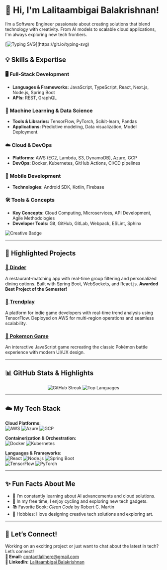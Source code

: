 # 👋 Hi, I'm Lalitaambigai Balakrishnan!

I’m a Software Engineer passionate about creating solutions that blend technology with creativity. From AI models to scalable cloud applications, I'm always exploring new tech frontiers.

[![Typing SVG](https://readme-typing-svg.demolab.com/?lines=Welcome+to+my+GitHub+Profile!;Let’s+build+something+awesome!)](https://git.io/typing-svg)



## 💡 Skills & Expertise

### 🖥️ Full-Stack Development
- **Languages & Frameworks:** JavaScript, TypeScript, React, Next.js, Node.js, Spring Boot
- **APIs:** REST, GraphQL

### 🤖 Machine Learning & Data Science
- **Tools & Libraries:** TensorFlow, PyTorch, Scikit-learn, Pandas
- **Applications:** Predictive modeling, Data visualization, Model Deployment.

### ☁️ Cloud & DevOps
- **Platforms:** AWS (EC2, Lambda, S3, DynamoDB), Azure, GCP
- **DevOps:** Docker, Kubernetes, GitHub Actions, CI/CD pipelines

### 📱 Mobile Development
- **Technologies:** Android SDK, Kotlin, Firebase

### 🛠️ Tools & Concepts
- **Key Concepts:** Cloud Computing, Microservices, API Development, Agile Methodologies
- **Developer Tools:** Git, GitHub, GitLab, Webpack, ESLint, Sphinx

![Creative Badge](https://img.shields.io/badge/Tech_Enthusiast-React%2C%20Node.js%2C%20Kubernetes-blueviolet?style=for-the-badge&logo=react)

---

## 🌟 Highlighted Projects

### [🔗 Dinder](https://github.com/lalicodes/dinder)  
A restaurant-matching app with real-time group filtering and personalized dining options. Built with Spring Boot, WebSockets, and React.js. **Awarded Best Project of the Semester!**

### [🔗 Trendplay](https://github.com/lalicodes/trendplay)  
A platform for indie game developers with real-time trend analysis using TensorFlow. Deployed on AWS for multi-region operations and seamless scalability.

### [🔗 Pokemon Game](https://github.com/lalicodes/PokemonGame)  
An interactive JavaScript game recreating the classic Pokémon battle experience with modern UI/UX design.

---

## 📊 GitHub Stats & Highlights

<p align="center">
  <img src="https://github-readme-streak-stats.herokuapp.com/?user=lalicodes&theme=tokyonight&hide_border=true&date_format=M%20j%5B%2C%20Y%5D" alt="GitHub Streak">
  <img src="https://github-readme-stats.vercel.app/api/top-langs/?username=lalicodes&layout=compact&theme=tokyonight&hide_border=true&langs_count=8" alt="Top Languages">
</p>

---

## ☁️ My Tech Stack

**Cloud Platforms:**  
![AWS](https://img.shields.io/badge/AWS-FF9900?style=for-the-badge&logo=amazon-aws&logoColor=white) ![Azure](https://img.shields.io/badge/Azure-0089D6?style=for-the-badge&logo=microsoft-azure&logoColor=white) ![GCP](https://img.shields.io/badge/GCP-4285F4?style=for-the-badge&logo=google-cloud&logoColor=white)

**Containerization & Orchestration:**  
![Docker](https://img.shields.io/badge/Docker-0db7ed?style=for-the-badge&logo=docker&logoColor=white) ![Kubernetes](https://img.shields.io/badge/Kubernetes-326CE5?style=for-the-badge&logo=kubernetes&logoColor=white)

**Languages & Frameworks:**  
![React](https://img.shields.io/badge/React-61DAFB?style=for-the-badge&logo=react&logoColor=black) ![Node.js](https://img.shields.io/badge/Node.js-339933?style=for-the-badge&logo=node.js&logoColor=white) ![Spring Boot](https://img.shields.io/badge/Spring_Boot-6DB33F?style=for-the-badge&logo=spring-boot&logoColor=white)  
![TensorFlow](https://img.shields.io/badge/TensorFlow-FF6F00?style=for-the-badge&logo=tensorflow&logoColor=white) ![PyTorch](https://img.shields.io/badge/PyTorch-EE4C2C?style=for-the-badge&logo=pytorch&logoColor=white)

---

## ✨ Fun Facts About Me
- 🌱 I’m constantly learning about AI advancements and cloud solutions.
- 🚴 In my free time, I enjoy cycling and exploring new tech gadgets.
- 📚 Favorite Book: *Clean Code* by Robert C. Martin
- 🎨 Hobbies: I love designing creative tech solutions and exploring art.

---

## 🤝 Let’s Connect!

Working on an exciting project or just want to chat about the latest in tech? Let’s connect!  
**📧 Email:** [contactlalihere@gmail.com](mailto:contactlalihere@gmail.com)  
**🔗 LinkedIn:** [Lalitaambigai Balakrishnan](https://www.linkedin.com/in/LalitaambigaiBalakrishnan)

